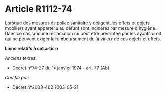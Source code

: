 # Article R1112-74

Lorsque des mesures de police sanitaire y obligent, les effets et objets mobiliers ayant appartenu au défunt sont incinérés
par mesure d'hygiène. Dans ce cas, aucune réclamation ne peut être présentée par les ayants droit qui ne peuvent exiger le
remboursement de la valeur de ces objets et effets.

**Liens relatifs à cet article**

_Anciens textes_:

  - Décret n°74-27 du 14 janvier 1974 - art. 77 (Ab)

_Codifié par_:

  - Décret n°2003-462 2003-05-21
